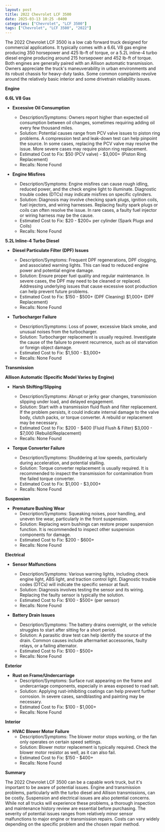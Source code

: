 ```yaml
---
layout: post
title: 2022 Chevrolet LCF 3500
date: 2025-03-13 10:25 -0400
categories: ["Chevrolet", "LCF 3500"]
tags: ["Chevrolet", "LCF 3500", "2022"]
---
```

The 2022 Chevrolet LCF 3500 is a low cab forward truck designed for commercial applications. It typically comes with a 6.6L V8 gas engine producing 350 horsepower and 425 lb-ft of torque, or a 5.2L inline-4 turbo diesel engine producing around 215 horsepower and 452 lb-ft of torque. Both engines are generally paired with an Allison automatic transmission. Owners appreciate the truck's maneuverability in urban environments and its robust chassis for heavy-duty tasks. Some common complaints revolve around the relatively basic interior and some drivetrain reliability issues.

**Engine**

**6.6L V8 Gas**

*   **Excessive Oil Consumption**
    *   Description/Symptoms: Owners report higher than expected oil consumption between oil changes, sometimes requiring adding oil every few thousand miles.
    *   Solution: Potential causes range from PCV valve issues to piston ring problems. A compression test and leak-down test can help pinpoint the source. In some cases, replacing the PCV valve may resolve the issue. More severe cases may require piston ring replacement.
    *   Estimated Cost to Fix: $50 (PCV valve) - $3,000+ (Piston Ring Replacement)
    *   Recalls: None Found

*   **Engine Misfires**
    *   Description/Symptoms: Engine misfires can cause rough idling, reduced power, and the check engine light to illuminate. Diagnostic trouble codes (DTCs) may indicate misfires on specific cylinders.
    *   Solution: Diagnosis may involve checking spark plugs, ignition coils, fuel injectors, and wiring harnesses. Replacing faulty spark plugs or coils can often resolve the issue. In rare cases, a faulty fuel injector or wiring harness may be the cause.
    *   Estimated Cost to Fix: $20 - $200+ per cylinder (Spark Plugs and Coils)
    *   Recalls: None Found

**5.2L Inline-4 Turbo Diesel**

*   **Diesel Particulate Filter (DPF) Issues**
    *   Description/Symptoms: Frequent DPF regenerations, DPF clogging, and associated warning lights. This can lead to reduced engine power and potential engine damage.
    *   Solution: Ensure proper fuel quality and regular maintenance. In severe cases, the DPF may need to be cleaned or replaced. Addressing underlying issues that cause excessive soot production can help prevent future problems.
    *   Estimated Cost to Fix: $150 - $500+ (DPF Cleaning) $1,000+ (DPF Replacement)
    *   Recalls: None Found

*   **Turbocharger Failure**
    *   Description/Symptoms: Loss of power, excessive black smoke, and unusual noises from the turbocharger.
    *   Solution: Turbocharger replacement is usually required. Investigate the cause of the failure to prevent recurrence, such as oil starvation or foreign object damage.
    *   Estimated Cost to Fix: $1,500 - $3,000+
    *   Recalls: None Found

**Transmission**

**Allison Automatic (Specific Model Varies by Engine)**

*   **Harsh Shifting/Slipping**
    *   Description/Symptoms: Abrupt or jerky gear changes, transmission slipping under load, and delayed engagement.
    *   Solution: Start with a transmission fluid flush and filter replacement. If the problem persists, it could indicate internal damage to the valve body, clutch packs, or torque converter. A rebuild or replacement may be necessary.
    *   Estimated Cost to Fix: $200 - $400 (Fluid Flush & Filter) $3,000 - $7,000 (Rebuild/Replacement)
    *   Recalls: None Found

*   **Torque Converter Failure**
    *   Description/Symptoms: Shuddering at low speeds, particularly during acceleration, and potential stalling.
    *   Solution: Torque converter replacement is usually required. It is recommended to inspect the transmission for contamination from the failed torque converter.
    *   Estimated Cost to Fix: $1,000 - $3,000+
    *   Recalls: None Found

**Suspension**

*   **Premature Bushing Wear**
    * Description/Symptoms: Squeaking noises, poor handling, and uneven tire wear, particularly in the front suspension.
    * Solution: Replacing worn bushings can restore proper suspension function. It is recommended to inspect other suspension components for damage.
    * Estimated Cost to Fix: $200 - $600+
    * Recalls: None Found

**Electrical**

*   **Sensor Malfunctions**
    *   Description/Symptoms: Various warning lights, including check engine light, ABS light, and traction control light. Diagnostic trouble codes (DTCs) will indicate the specific sensor at fault.
    *   Solution: Diagnosis involves testing the sensor and its wiring. Replacing the faulty sensor is typically the solution.
    *   Estimated Cost to Fix: $100 - $500+ (per sensor)
    *   Recalls: None Found

*   **Battery Drain Issues**
    *   Description/Symptoms: The battery drains overnight, or the vehicle struggles to start after sitting for a short period.
    *   Solution: A parasitic draw test can help identify the source of the drain. Common causes include aftermarket accessories, faulty relays, or a failing alternator.
    *   Estimated Cost to Fix: $100 - $500+
    *   Recalls: None Found

**Exterior**

*   **Rust on Frame/Undercarriage**
    *   Description/Symptoms: Surface rust appearing on the frame and undercarriage components, especially in areas exposed to road salt.
    *   Solution: Applying rust-inhibiting coatings can help prevent further corrosion. In severe cases, sandblasting and painting may be necessary.
    *   Estimated Cost to Fix: $100 - $1,000+
    *   Recalls: None Found

**Interior**

*   **HVAC Blower Motor Failure**
    *   Description/Symptoms: The blower motor stops working, or the fan only operates on certain speed settings.
    *   Solution: Blower motor replacement is typically required. Check the blower motor resistor as well, as it can also fail.
    *   Estimated Cost to Fix: $150 - $400+
    *   Recalls: None Found

**Summary**

The 2022 Chevrolet LCF 3500 can be a capable work truck, but it's important to be aware of potential issues. Engine and transmission problems, particularly with the turbo diesel and Allison transmissions, can be costly. Suspension and electrical issues are also potential concerns. While not all trucks will experience these problems, a thorough inspection and maintenance history review are essential before purchasing. The severity of potential issues ranges from relatively minor sensor malfunctions to major engine or transmission repairs. Costs can vary widely depending on the specific problem and the chosen repair method.

